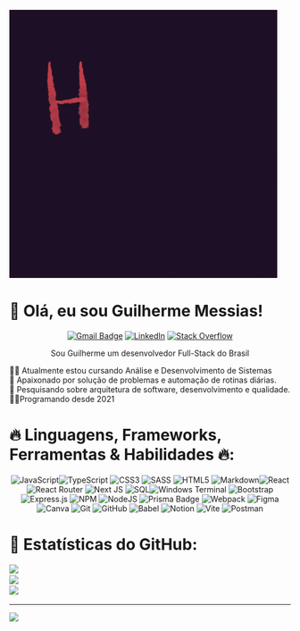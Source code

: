 ![Gif Hello](/public/giphy.gif)

# 👋 Olá, eu sou Guilherme Messias!

<div align='center'>

[![Gmail Badge](https://img.shields.io/badge/Gmail-EA4335?logo=gmail&logoColor=fff&style=flat)](mailto:messiasguilherme700@gmail.com?subject=Ol%C3%A1+Guilherme+Messias)
[![LinkedIn](https://img.shields.io/badge/LinkedIn-%230077B5.svg?logo=linkedin&logoColor=white)](https://linkedin.com/in/guilhermemessiasdev)
[![Stack Overflow](https://img.shields.io/badge/-Stackoverflow-FE7A16?logo=stack-overflow&logoColor=white)](https://stackoverflow.com/users/338693)

</div>

<div align='center'>

Sou Guilherme um desenvolvedor Full-Stack do Brasil

</div>

👨‍💻 Atualmente estou cursando Análise e Desenvolvimento de Sistemas<br>🚀 Apaixonado por solução de problemas e automação de rotinas diárias.<br>🔎 Pesquisando sobre arquitetura de software, desenvolvimento e qualidade.<br>👨‍💻Programando desde 2021

# 🔥 Linguagens, Frameworks, Ferramentas & Habilidades 🔥:

<div align='center'>

![JavaScript](https://img.shields.io/badge/javascript-%23323330.svg?style=for-the-badge&logo=javascript&logoColor=%23F7DF1E)![TypeScript](https://img.shields.io/badge/typescript-%23007ACC.svg?style=for-the-badge&logo=typescript&logoColor=white) ![CSS3](https://img.shields.io/badge/css3-%231572B6.svg?style=for-the-badge&logo=css3&logoColor=white) ![SASS](https://img.shields.io/badge/SASS-hotpink.svg?style=for-the-badge&logo=SASS&logoColor=white)
![HTML5](https://img.shields.io/badge/html5-%23E34F26.svg?style=for-the-badge&logo=html5&logoColor=white) ![Markdown](https://img.shields.io/badge/markdown-%23000000.svg?style=for-the-badge&logo=markdown&logoColor=white)![React](https://img.shields.io/badge/react-%2320232a.svg?style=for-the-badge&logo=react&logoColor=%2361DAFB) ![React Router](https://img.shields.io/badge/React_Router-CA4245?style=for-the-badge&logo=react-router&logoColor=white) ![Next JS](https://img.shields.io/badge/Next-black?style=for-the-badge&logo=next.js&logoColor=white) ![SQL](https://img.shields.io/badge/postgres-%23316192.svg?style=for-the-badge&logo=postgresql&logoColor=white)![Windows Terminal](https://img.shields.io/badge/Windows%20Terminal-%234D4D4D.svg?style=for-the-badge&logo=windows-terminal&logoColor=white) ![Bootstrap](https://img.shields.io/badge/bootstrap-%238511FA.svg?style=for-the-badge&logo=bootstrap&logoColor=white) ![Express.js](https://img.shields.io/badge/express.js-%23404d59.svg?style=for-the-badge&logo=express&logoColor=%2361DAFB) ![NPM](https://img.shields.io/badge/NPM-%23CB3837.svg?style=for-the-badge&logo=npm&logoColor=white) ![NodeJS](https://img.shields.io/badge/node.js-6DA55F?style=for-the-badge&logo=node.js&logoColor=white) ![Prisma Badge](https://img.shields.io/badge/Prisma-2D3748?logo=prisma&logoColor=fff&style=for-the-badge) ![Webpack](https://img.shields.io/badge/webpack-%238DD6F9.svg?style=for-the-badge&logo=webpack&logoColor=black) ![Figma](https://img.shields.io/badge/figma-%23F24E1E.svg?style=for-the-badge&logo=figma&logoColor=white) ![Canva](https://img.shields.io/badge/Canva-%2300C4CC.svg?style=for-the-badge&logo=Canva&logoColor=white) ![Git](https://img.shields.io/badge/git-%23F05033.svg?style=for-the-badge&logo=git&logoColor=white) ![GitHub](https://img.shields.io/badge/github-%23121011.svg?style=for-the-badge&logo=github&logoColor=white) ![Babel](https://img.shields.io/badge/Babel-F9DC3e?style=for-the-badge&logo=babel&logoColor=black) ![Notion](https://img.shields.io/badge/Notion-%23000000.svg?style=for-the-badge&logo=notion&logoColor=white) ![Vite](https://img.shields.io/badge/vite-%23646CFF.svg?style=for-the-badge&logo=vite&logoColor=white) ![Postman](https://img.shields.io/badge/Postman-FF6C37?style=for-the-badge&logo=postman&logoColor=white)

</div>

# 🎌 Estatísticas do GitHub:

![](https://github-readme-stats.vercel.app/api?username=guilherme-messias&theme=dark&hide_border=false&include_all_commits=false&count_private=false)<br/>
![](https://github-readme-streak-stats.herokuapp.com/?user=guilherme-messias&theme=dark&hide_border=false)<br/>
![](https://github-readme-stats.vercel.app/api/top-langs/?username=guilherme-messias&theme=dark&hide_border=false&include_all_commits=false&count_private=false&layout=compact)

---

[![](https://visitcount.itsvg.in/api?id=guilherme-messias&icon=0&color=0)](https://visitcount.itsvg.in)
